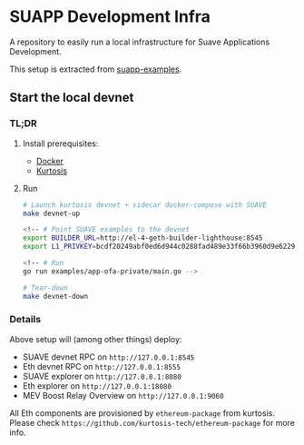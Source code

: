 # SUAPP Development Infra

A repository to easily run a local infrastructure for Suave Applications Development.

This setup is extracted from [suapp-examples](https://github.com/flashbots/suapp-examples/tree/bf735798f18821f080da90f221b40ee60f2b60a2).

## Start the local devnet

### TL;DR

1. Install prerequisites:

   - [Docker](https://docs.docker.com/engine/install/)
   - [Kurtosis](https://docs.kurtosis.com/install/)

2. Run

    ```bash
    # Launch kurtosis devnet + sidecar docker-compose with SUAVE
    make devnet-up

    <!-- # Point SUAVE examples to the devnet
    export BUILDER_URL=http://el-4-geth-builder-lighthouse:8545
    export L1_PRIVKEY=bcdf20249abf0ed6d944c0288fad489e33f66b3960d9e6229c1cd214ed3bbe31 -->

    <!-- # Run
    go run examples/app-ofa-private/main.go -->

    # Tear-down
    make devnet-down
    ```

### Details

Above setup will (among other things) deploy:

- SUAVE devnet RPC on `http://127.0.0.1:8545`
- Eth devnet RPC on `http://127.0.0.1:8555`
- SUAVE explorer on `http://127.0.0.1:8080`
- Eth explorer on `http://127.0.0.1:18080`
- MEV Boost Relay Overview on `http://127.0.0.1:9060`

All Eth components are provisioned by `ethereum-package` from kurtosis.
Please check `https://github.com/kurtosis-tech/ethereum-package` for more info.